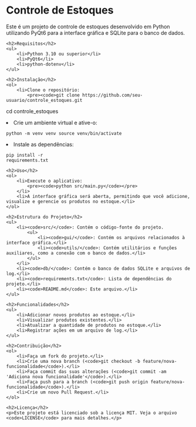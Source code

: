 <!DOCTYPE html>
<html lang="pt-br">
<head>
    <meta charset="UTF-8">
    <meta name="viewport" content="width=device-width, initial-scale=1.0">
    <title>Controle de Estoques</title>
</head>
<body>
    <h1>Controle de Estoques</h1>
    <p>Este é um projeto de controle de estoques desenvolvido em Python utilizando PyQt6 para a interface gráfica e SQLite para o banco de dados.</p>

    <h2>Requisitos</h2>
    <ul>
        <li>Python 3.10 ou superior</li>
        <li>PyQt6</li>
        <li>python-dotenv</li>
    </ul>

    <h2>Instalação</h2>
    <ol>
        <li>Clone o repositório:
            <pre><code>git clone https://github.com/seu-usuario/controle_estoques.git
cd controle_estoques</code></pre>
        </li>
        <li>Crie um ambiente virtual e ative-o:
            <pre><code>python -m venv venv
source venv/bin/activate  <!-- No Windows, use `venv\Scripts\activate` --></code></pre>
        </li>
        <li>Instale as dependências:
            <pre><code>pip install -r requirements.txt</code></pre>
        </li>
    </ol>

    <h2>Uso</h2>
    <ol>
        <li>Execute o aplicativo:
            <pre><code>python src/main.py</code></pre>
        </li>
        <li>A interface gráfica será aberta, permitindo que você adicione, visualize e gerencie os produtos no estoque.</li>
    </ol>

    <h2>Estrutura do Projeto</h2>
    <ul>
        <li><code>src/</code>: Contém o código-fonte do projeto.
            <ul>
                <li><code>gui/</code>: Contém os arquivos relacionados à interface gráfica.</li>
                <li><code>utils/</code>: Contém utilitários e funções auxiliares, como a conexão com o banco de dados.</li>
            </ul>
        </li>
        <li><code>db/</code>: Contém o banco de dados SQLite e arquivos de log.</li>
        <li><code>requirements.txt</code>: Lista de dependências do projeto.</li>
        <li><code>README.md</code>: Este arquivo.</li>
    </ul>

    <h2>Funcionalidades</h2>
    <ul>
        <li>Adicionar novos produtos ao estoque.</li>
        <li>Visualizar produtos existentes.</li>
        <li>Atualizar a quantidade de produtos no estoque.</li>
        <li>Registrar ações em um arquivo de log.</li>
    </ul>

    <h2>Contribuição</h2>
    <ol>
        <li>Faça um fork do projeto.</li>
        <li>Crie uma nova branch (<code>git checkout -b feature/nova-funcionalidade</code>).</li>
        <li>Faça commit das suas alterações (<code>git commit -am 'Adiciona nova funcionalidade'</code>).</li>
        <li>Faça push para a branch (<code>git push origin feature/nova-funcionalidade</code>).</li>
        <li>Crie um novo Pull Request.</li>
    </ol>

    <h2>Licença</h2>
    <p>Este projeto está licenciado sob a licença MIT. Veja o arquivo <code>LICENSE</code> para mais detalhes.</p>
</body>
</html>